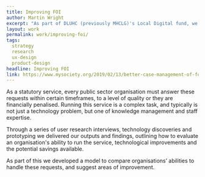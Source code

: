 ```yaml
---
title: Improving FOI  
author: Martin Wright
excerpt: "As part of DLUHC (previously MHCLG)'s Local Digital fund, we partnered with Hackney Council and a group of interested Local Authorities to run a discovery and alpha project looking at ways of improving the service to answer Freedom of Information and Subject Access Requests."
layout: work
permalink: work/improving-foi/
tags:
  strategy
  research
  ux-design
  product-design
headline: Improving FOI 
link: https://www.mysociety.org/2019/02/13/better-case-management-of-foi-and-subject-access-requests/ 
---
```


As a statutory service, every public sector organisation must answer these requests within certain timeframes, to a level of quality or they are financially penalised. Running this service is a complex task, and typically is not just a technology problem, but one of knowledge management and staff expertise.

Through a series of user research interviews, technology discoveries and prototyping we delivered our outputs and findings, outlining how to evaluate an organisation's ability to run the service, technological improvements and the potential savings available. 

As part of this we developed a model to compare organisations’ abilities to handle these requests, and suggest areas of improvement.
